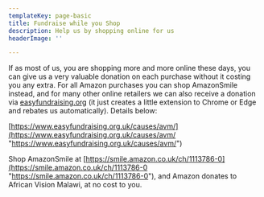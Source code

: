 ```yaml
---
templateKey: page-basic
title: Fundraise while you Shop
description: Help us by shopping online for us
headerImage: ''

---
```

If as most of us, you are shopping more and more online these days, you can give us a very valuable donation on each purchase without it costing you any extra. For all Amazon purchases you can shop AmazonSmile instead, and for many other online retailers we can also receive a donation via [easyfundraising.org](http://easyfundraising.org/) (it just creates a little extension to Chrome or Edge and rebates us automatically). Details below:

[https://www.easyfundraising.org.uk/causes/avm/](https://www.easyfundraising.org.uk/causes/avm/ "https://www.easyfundraising.org.uk/causes/avm/")

Shop AmazonSmile at [https://smile.amazon.co.uk/ch/1113786-0](https://smile.amazon.co.uk/ch/1113786-0 "https://smile.amazon.co.uk/ch/1113786-0"), and Amazon donates to African Vision Malawi, at no cost to you.
